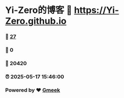 # Yi-Zero的博客 :link: https://Yi-Zero.github.io 
### :page_facing_up: [27](https://Yi-Zero.github.io/tag.html) 
### :speech_balloon: 0 
### :hibiscus: 20420 
### :alarm_clock: 2025-05-17 15:46:00 
### Powered by :heart: [Gmeek](https://github.com/Meekdai/Gmeek)
